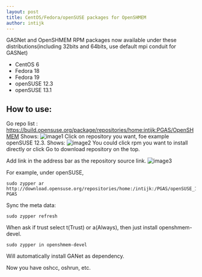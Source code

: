 ```yaml
---
layout: post
title: CentOS/Fedora/openSUSE packages for OpenSHMEM
author: intijk
---
```

GASNet and OpenSHMEM RPM packages now available under these distributions(including 32bits and 64bits, use default mpi conduit for GASNet)

 * CentOS 6
 * Fedora 18
 * Fedora 19
 * openSUSE 12.3
 * openSUSE 13.1

How to use:
---
Go repo list :
https://build.opensuse.org/package/repositories/home:intijk:PGAS/OpenSHMEM
Shows:
![image1](./image1.png)
Click on repository you want, foe example openSUSE 12.3.
Shows:
![image2](./image2.png)
You could click rpm you want to install directly or click Go to download repository on the top.

Add link in the address bar as the repository source link.
![image3](./image3.png)


For example, under openSUSE, 

	sudo zypper ar http://download.opensuse.org/repositories/home:/intijk:/PGAS/openSUSE_12.3/  PGAS

Sync the meta data:

	sudo zypper refresh

When ask if trust select t(Trust) or a(Always), then just install openshmem-devel.

	sudo zypper in openshmem-devel

Will automatically install GANet as dependency. 

Now you have oshcc, oshrun, etc. 


